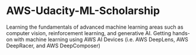 # AWS-Udacity-ML-Scholarship

Learning the fundamentals of advanced machine learning areas such as computer vision, reinforcement learning, and generative AI. Getting hands-on with machine learning using AWS AI Devices (i.e. AWS DeepLens, AWS DeepRacer, and AWS DeepComposer)
